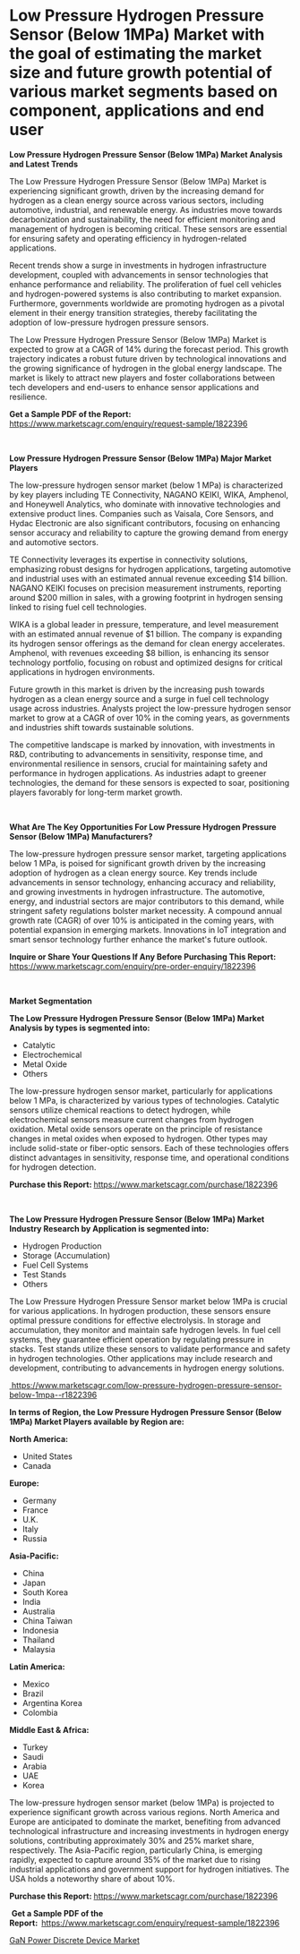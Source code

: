 <p><h1>Low Pressure Hydrogen Pressure Sensor (Below 1MPa) Market with the goal of estimating the market size and future growth potential of various market segments based on component, applications and end user</h1></p><p><strong>Low Pressure Hydrogen Pressure Sensor (Below 1MPa) Market Analysis and Latest Trends</strong></p>
<p><p>The Low Pressure Hydrogen Pressure Sensor (Below 1MPa) Market is experiencing significant growth, driven by the increasing demand for hydrogen as a clean energy source across various sectors, including automotive, industrial, and renewable energy. As industries move towards decarbonization and sustainability, the need for efficient monitoring and management of hydrogen is becoming critical. These sensors are essential for ensuring safety and operating efficiency in hydrogen-related applications.</p><p>Recent trends show a surge in investments in hydrogen infrastructure development, coupled with advancements in sensor technologies that enhance performance and reliability. The proliferation of fuel cell vehicles and hydrogen-powered systems is also contributing to market expansion. Furthermore, governments worldwide are promoting hydrogen as a pivotal element in their energy transition strategies, thereby facilitating the adoption of low-pressure hydrogen pressure sensors.</p><p>The Low Pressure Hydrogen Pressure Sensor (Below 1MPa) Market is expected to grow at a CAGR of 14% during the forecast period. This growth trajectory indicates a robust future driven by technological innovations and the growing significance of hydrogen in the global energy landscape. The market is likely to attract new players and foster collaborations between tech developers and end-users to enhance sensor applications and resilience.</p></p>
<p><strong>Get a Sample PDF of the Report:&nbsp;</strong> <a href="https://www.marketscagr.com/enquiry/request-sample/1822396?utm_campaign=3432&utm_medium=2&utm_source=Github&utm_content=ia&utm_term=06042025&utm_id=low-pressure-hydrogen-pressure-sensor-below-1mpa">https://www.marketscagr.com/enquiry/request-sample/1822396</a></p>
<p>&nbsp;</p>
<p><strong>Low Pressure Hydrogen Pressure Sensor (Below 1MPa) Major Market Players</strong></p>
<p><p>The low-pressure hydrogen sensor market (below 1 MPa) is characterized by key players including TE Connectivity, NAGANO KEIKI, WIKA, Amphenol, and Honeywell Analytics, who dominate with innovative technologies and extensive product lines. Companies such as Vaisala, Core Sensors, and Hydac Electronic are also significant contributors, focusing on enhancing sensor accuracy and reliability to capture the growing demand from energy and automotive sectors.</p><p>TE Connectivity leverages its expertise in connectivity solutions, emphasizing robust designs for hydrogen applications, targeting automotive and industrial uses with an estimated annual revenue exceeding $14 billion. NAGANO KEIKI focuses on precision measurement instruments, reporting around $200 million in sales, with a growing footprint in hydrogen sensing linked to rising fuel cell technologies.</p><p>WIKA is a global leader in pressure, temperature, and level measurement with an estimated annual revenue of $1 billion. The company is expanding its hydrogen sensor offerings as the demand for clean energy accelerates. Amphenol, with revenues exceeding $8 billion, is enhancing its sensor technology portfolio, focusing on robust and optimized designs for critical applications in hydrogen environments.</p><p>Future growth in this market is driven by the increasing push towards hydrogen as a clean energy source and a surge in fuel cell technology usage across industries. Analysts project the low-pressure hydrogen sensor market to grow at a CAGR of over 10% in the coming years, as governments and industries shift towards sustainable solutions.</p><p>The competitive landscape is marked by innovation, with investments in R&D, contributing to advancements in sensitivity, response time, and environmental resilience in sensors, crucial for maintaining safety and performance in hydrogen applications. As industries adapt to greener technologies, the demand for these sensors is expected to soar, positioning players favorably for long-term market growth.</p></p>
<p>&nbsp;</p>
<p><strong>What Are The Key Opportunities For Low Pressure Hydrogen Pressure Sensor (Below 1MPa) Manufacturers?</strong></p>
<p><p>The low-pressure hydrogen pressure sensor market, targeting applications below 1 MPa, is poised for significant growth driven by the increasing adoption of hydrogen as a clean energy source. Key trends include advancements in sensor technology, enhancing accuracy and reliability, and growing investments in hydrogen infrastructure. The automotive, energy, and industrial sectors are major contributors to this demand, while stringent safety regulations bolster market necessity. A compound annual growth rate (CAGR) of over 10% is anticipated in the coming years, with potential expansion in emerging markets. Innovations in IoT integration and smart sensor technology further enhance the market's future outlook.</p></p>
<p><strong>Inquire or Share Your Questions If Any Before Purchasing This Report:</strong> <a href="https://www.marketscagr.com/enquiry/pre-order-enquiry/1822396?utm_campaign=3432&utm_medium=2&utm_source=Github&utm_content=ia&utm_term=06042025&utm_id=low-pressure-hydrogen-pressure-sensor-below-1mpa">https://www.marketscagr.com/enquiry/pre-order-enquiry/1822396</a></p>
<p>&nbsp;</p>
<p><strong>Market Segmentation</strong></p>
<p><strong>The Low Pressure Hydrogen Pressure Sensor (Below 1MPa) Market Analysis by types is segmented into:</strong></p>
<p><ul><li>Catalytic</li><li>Electrochemical</li><li>Metal Oxide</li><li>Others</li></ul></p>
<p><p>The low-pressure hydrogen sensor market, particularly for applications below 1 MPa, is characterized by various types of technologies. Catalytic sensors utilize chemical reactions to detect hydrogen, while electrochemical sensors measure current changes from hydrogen oxidation. Metal oxide sensors operate on the principle of resistance changes in metal oxides when exposed to hydrogen. Other types may include solid-state or fiber-optic sensors. Each of these technologies offers distinct advantages in sensitivity, response time, and operational conditions for hydrogen detection.</p></p>
<p><strong>Purchase this Report:&nbsp;</strong><a href="https://www.marketscagr.com/purchase/1822396?utm_campaign=3432&utm_medium=2&utm_source=Github&utm_content=ia&utm_term=06042025&utm_id=low-pressure-hydrogen-pressure-sensor-below-1mpa">https://www.marketscagr.com/purchase/1822396</a></p>
<p>&nbsp;</p>
<p><strong>The Low Pressure Hydrogen Pressure Sensor (Below 1MPa) Market Industry Research by Application is segmented into:</strong></p>
<p><ul><li>Hydrogen Production</li><li>Storage (Accumulation)</li><li>Fuel Cell Systems</li><li>Test Stands</li><li>Others</li></ul></p>
<p><p>The Low Pressure Hydrogen Pressure Sensor market below 1MPa is crucial for various applications. In hydrogen production, these sensors ensure optimal pressure conditions for effective electrolysis. In storage and accumulation, they monitor and maintain safe hydrogen levels. In fuel cell systems, they guarantee efficient operation by regulating pressure in stacks. Test stands utilize these sensors to validate performance and safety in hydrogen technologies. Other applications may include research and development, contributing to advancements in hydrogen energy solutions.</p></p>
<p><a href="https://www.marketscagr.com/low-pressure-hydrogen-pressure-sensor-below-1mpa--r1822396?utm_campaign=3432&utm_medium=2&utm_source=Github&utm_content=ia&utm_term=06042025&utm_id=low-pressure-hydrogen-pressure-sensor-below-1mpa">&nbsp;https://www.marketscagr.com/low-pressure-hydrogen-pressure-sensor-below-1mpa--r1822396</a></p>
<p><strong>In terms of Region, the Low Pressure Hydrogen Pressure Sensor (Below 1MPa) Market Players available by Region are:</strong></p>
<p>
    <p> <strong> North America: </strong>
        <ul>
            <li>United States</li>
            <li>Canada</li>
        </ul>
        </p> 
    <p> <strong> Europe: </strong>
        <ul>
            <li>Germany</li>
            <li>France</li>
            <li>U.K.</li>
            <li>Italy</li>
            <li>Russia</li>
        </ul>
        </p> 
    <p> <strong> Asia-Pacific: </strong>
        <ul>
            <li>China</li>
            <li>Japan</li>
            <li>South Korea</li>
            <li>India</li>
            <li>Australia</li>
            <li>China Taiwan</li>
            <li>Indonesia</li>
            <li>Thailand</li>
            <li>Malaysia</li>
        </ul>
        </p> 
    <p> <strong> Latin America: </strong>
        <ul>
            <li>Mexico</li>
            <li>Brazil</li>
            <li>Argentina Korea</li>
            <li>Colombia</li>
        </ul>
        </p> 
    <p> <strong> Middle East & Africa: </strong>
        <ul>
            <li>Turkey</li>
            <li>Saudi</li>
            <li>Arabia</li>
            <li>UAE</li>
            <li>Korea</li>
        </ul>
    </p>
    </p>
<p><p>The low-pressure hydrogen sensor market (below 1MPa) is projected to experience significant growth across various regions. North America and Europe are anticipated to dominate the market, benefiting from advanced technological infrastructure and increasing investments in hydrogen energy solutions, contributing approximately 30% and 25% market share, respectively. The Asia-Pacific region, particularly China, is emerging rapidly, expected to capture around 35% of the market due to rising industrial applications and government support for hydrogen initiatives. The USA holds a noteworthy share of about 10%.</p></p>
<p><strong>Purchase this Report: </strong><a href="https://www.marketscagr.com/purchase/1822396?utm_campaign=3432&utm_medium=2&utm_source=Github&utm_content=ia&utm_term=06042025&utm_id=low-pressure-hydrogen-pressure-sensor-below-1mpa">https://www.marketscagr.com/purchase/1822396</a></p>
<p>&nbsp;<strong>Get a Sample PDF of the Report:&nbsp;&nbsp;</strong><a href="https://www.marketscagr.com/enquiry/request-sample/1822396?utm_campaign=3432&utm_medium=2&utm_source=Github&utm_content=ia&utm_term=06042025&utm_id=low-pressure-hydrogen-pressure-sensor-below-1mpa">https://www.marketscagr.com/enquiry/request-sample/1822396</a></p>
<p><strong></strong></p>
<p><p><a href="https://github.com/kalsirollija/Market-Research-Report-List-1/blob/main/gan-power-discrete-device-market.md?utm_campaign=3432&utm_medium=2&utm_source=Github&utm_content=ia&utm_term=06042025&utm_id=low-pressure-hydrogen-pressure-sensor-below-1mpa">GaN Power Discrete Device Market</a></p></p>